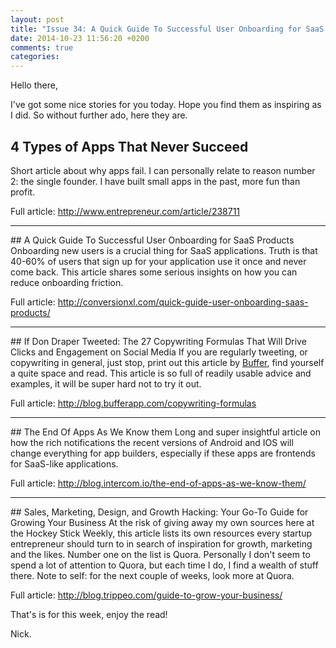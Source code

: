 ```yaml
---
layout: post
title: "Issue 34: A Quick Guide To Successful User Onboarding for SaaS Products and more inspiration."
date: 2014-10-23 11:56:20 +0200
comments: true
categories: 
---
```

Hello there,

I've got some nice stories for you today. Hope you find them as inspiring as I did. So without further ado, here they are.

## 4 Types of Apps That Never Succeed
Short article about why apps fail. I can personally relate to reason number 2: the single founder. I have built small apps in the past, more fun than profit.

Full article: http://www.entrepreneur.com/article/238711
<hr>
## A Quick Guide To Successful User Onboarding for SaaS Products
Onboarding new users is a crucial thing for SaaS applications. Truth is that 40-60% of users that sign up for your application use it once and never come back. This article shares some serious insights on how you can reduce onboarding friction.

Full article: http://conversionxl.com/quick-guide-user-onboarding-saas-products/
<hr>
## If Don Draper Tweeted: The 27 Copywriting Formulas That Will Drive Clicks and Engagement on Social Media
If you are regularly tweeting, or copywriting in general, just stop, print out this article by <a href="https://twitter.com/intent/user?screen_name=buffer">Buffer</a>, find yourself a quite space and read. This article is so full of readily usable advice and examples, it will be super hard not to try it out. 

Full article: http://blog.bufferapp.com/copywriting-formulas
<hr>
## The End Of Apps As We Know them
Long and super insightful article on how the rich notifications the recent versions of Android and IOS will change everything for app builders, especially if these apps are frontends for SaaS-like applications.

Full article: http://blog.intercom.io/the-end-of-apps-as-we-know-them/
<hr>
## Sales, Marketing, Design, and Growth Hacking: Your Go-To Guide for Growing Your Business
At the risk of giving away my own sources here at the Hockey Stick Weekly, this article lists its own resources every startup entrepreneur should turn to in search of inspiration for growth, marketing and the likes. Number one on the list is Quora. Personally I don't seem to spend a lot of attention to Quora, but each time I do, I find a wealth of stuff there. Note to self: for the next couple of weeks, look more at Quora.

Full article: http://blog.trippeo.com/guide-to-grow-your-business/

That's is for this week, enjoy the read!

Nick.
